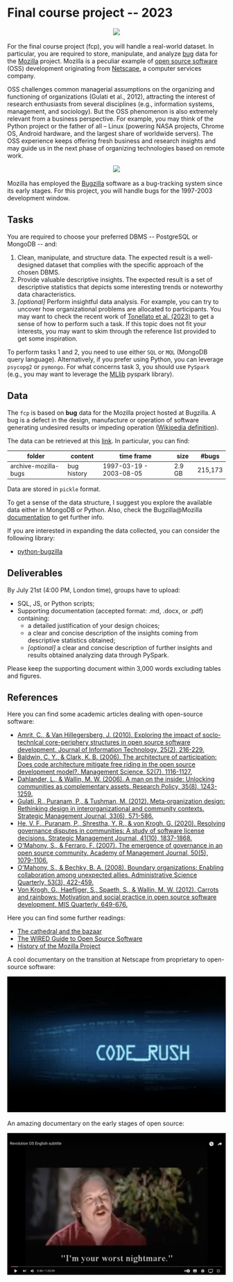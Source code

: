 # Final course project -- 2023

<p align="middle">
  <img src="https://www.mozilla.org/media/protocol/img/logos/mozilla/logo-word-hor.e20791bb4dd4.svg" width="250" />
</p>

For the final course project (fcp), you will handle a real-world dataset. In
particular, you are required to store, manipulate, and analyze
[bug](https://en.wikipedia.org/wiki/Bug_(engineering)) data for the
[Mozilla](https://www.mozilla.org/en-GB/) project.  Mozilla is a peculiar
example of [open source
software](https://en.wikipedia.org/wiki/Open-source_software) (OSS) development
originating from [Netscape](https://en.wikipedia.org/wiki/Netscape), a computer
services company.

OSS challenges common managerial assumptions on the organizing and functioning
of organizations (Gulati et al., 2012), attracting the interest of research
enthusiasts from several disciplines (e.g., information systems, management, and
sociology). But the OSS phenomenon is also extremely relevant from a business
perspective. For example, you may think of the Python project or the father of
all – Linux (powering NASA projects, Chrome OS, Android hardware, and the
largest share of worldwide servers). The OSS experience keeps offering fresh
business and research insights and may guide us in the next phase of
organizing technologies based on remote work.

<p align="middle">
  <img src="https://www.bugzilla.org/assets/img/banner.png" width="250" />
</p>

Mozilla has employed the
[Bugzilla](https://www.bugzilla.org/about/) software as a bug-tracking system
since its early stages. For this project, you will handle bugs for the 1997-2003
development window.

## Tasks

You are required to choose your preferred DBMS -- PostgreSQL or MongoDB -- and:

1. Clean, manipulate, and structure data. The expected result is a well-designed
   dataset that complies with the specific approach of the chosen DBMS.
2. Provide valuable descriptive insights. The expected result is a set of
   descriptive statistics that depicts some interesting trends or noteworthy
   data characteristics.
3. _[optional]_ Perform insightful data analysis. For example, you can
   try to uncover how organizational problems are allocated
   to participants. You may want to check the recent work of [Tonellato et al. (2023)](https://pubsonline.informs.org/doi/full/10.1287/orsc.2023.1674) 
   to get a sense of how to perform such a task. If this topic does not
   fit your interests, you may want to skim through the reference list
   provided to get some inspiration.

To perform tasks 1 and 2, you need to use either `SQL` or `MQL` (MongoDB query language).
Alternatively, if you prefer using Python, you can leverage `psycopg2` or `pymongo`.
For what concerns task 3, you should use `PySpark` (e.g., you may want to leverage the
[MLlib](https://spark.apache.org/docs/latest/api/python/reference/pyspark.ml.html) pyspark library).

## Data

The `fcp` is based on **bug** data for the Mozilla project hosted at Bugzilla. A
bug is a defect in the design, manufacture or operation of software generating
undesired results or impeding operation ([Wikipedia definition](https://en.wikipedia.org/wiki/Bug_(engineering))).

The data can be retrieved at this
[link](https://cityuni-my.sharepoint.com/:f:/g/personal/matteo_devigili_2_city_ac_uk/EgeVseU65ShDkWIJLgvncZMB9bFLGNBYXIx5wKmVob6Q2w?e=ocMiff).
In particular, you can find:

| folder               | content     | time frame              | size   | #bugs   |
| -------------------- | ----------- | ----------------------- | ------ | ------- |
| archive-mozilla-bugs | bug history | 1997-03-19 - 2003-08-05 | 2.9 GB | 215,173 |

Data are stored in `pickle` format.

To get a sense of the data structure, I suggest you explore the available data
either in MongoDB or Python. Also, check the Bugzilla@Mozilla
[documentation](https://bmo.readthedocs.io/en/latest/) to get further info.

If you are interested in expanding the data collected, you can consider the
following library:

- [python-bugzilla](https://github.com/python-bugzilla/python-bugzilla)

## Deliverables

By July 21st (4:00 PM, London time), groups have to upload:

- SQL, JS, or Python scripts;
- Supporting documentation (accepted format: .md, .docx, or .pdf) containing:
  - a detailed justification of your design choices;
  - a clear and concise description of the insights coming from descriptive
      statistics obtained;
  - _[optional]_ a clear and concise description of further insights and results obtained
      analyzing data through PySpark.

Please keep the supporting document within 3,000 words excluding tables and
figures.

## References

Here you can find some academic articles dealing with open-source software:

- [Amrit, C., & Van Hillegersberg, J. (2010). Exploring the impact of soclo-technlcal core-periphery structures in open source software development. Journal of Information Technology, 25(2), 216-229.](https://journals.sagepub.com/doi/pdf/10.1057/jit.2010.7)
- [Baldwin, C. Y., & Clark, K. B. (2006). The architecture of participation: Does code architecture mitigate free riding in the open source development model?. Management Science, 52(7), 1116-1127.](https://pubsonline.informs.org/doi/pdf/10.1287/mnsc.1060.0546)
- [Dahlander, L., & Wallin, M. W. (2006). A man on the inside: Unlocking communities as complementary assets. Research Policy, 35(8), 1243-1259.](https://www.sciencedirect.com/user/identity/landing?code=hreFr5zfHodonoFE0XSn1DUKWwk0UY4Gnyovz3NA&state=retryCounter%3D0%26csrfToken%3D6a2d8891-7717-417b-a042-43e057b847bc%26idpPolicy%3Durn%253Acom%253Aelsevier%253Aidp%253Apolicy%253Aproduct%253Ainst_assoc%26returnUrl%3D%252Fscience%252Farticle%252Fpii%252FS0048733306001387%26prompt%3Dnone%26cid%3Darp-04ef023c-0573-49cd-aab3-ec3bd486fbb5)
- [Gulati, R., Puranam, P., & Tushman, M. (2012). Meta‐organization design: Rethinking design in interorganizational and community contexts. Strategic Management Journal, 33(6), 571-586.](https://onlinelibrary.wiley.com/doi/pdf/10.1002/smj.1975?casa_token=GZEbOaeQ5okAAAAA:1Gi86pTax0ouNlXkyC4nVruDsbu4u2wKRUBgWgqVGmAF3-zRtbfLNkwPdPXrRGW_5kWNJpS_eruQhAA)
- [He, V. F., Puranam, P., Shrestha, Y. R., & von Krogh, G. (2020). Resolving governance disputes in communities: A study of software license decisions. Strategic Management Journal, 41(10), 1837-1868.](https://onlinelibrary.wiley.com/doi/pdf/10.1002/smj.3181)
- [O'Mahony, S., & Ferraro, F. (2007). The emergence of governance in an open source community. Academy of Management Journal, 50(5), 1079-1106.](https://www.jstor.org/stable/pdf/20159914.pdf)
- [O'Mahony, S., & Bechky, B. A. (2008). Boundary organizations: Enabling collaboration among unexpected allies. Administrative Science Quarterly, 53(3), 422-459.](https://journals.sagepub.com/doi/pdf/10.2189/asqu.53.3.422)
- [Von Krogh, G., Haefliger, S., Spaeth, S., & Wallin, M. W. (2012). Carrots and rainbows: Motivation and social practice in open source software development. MIS Quarterly, 649-676.](https://www.jstor.org/stable/pdf/41703471.pdf)

Here you can find some further readings:

- [The cathedral and the bazaar](https://firstmonday.org/ojs/index.php/fm/article/download/1472/1387?inline=1)
- [The WIRED Guide to Open Source Software](https://www.wired.com/story/wired-guide-open-source-software/)
- [History of the Mozilla Project](https://www.mozilla.org/en-GB/about/history/)


A cool documentary on the transition at Netscape from proprietary to open-source software:

[![](img/code_rush.png)](https://www.youtube.com/watch?v=4Q7FTjhvZ7Y)

An amazing documentary on the early stages of open source:

[![](img/revOS.png)](https://www.youtube.com/watch?v=GsHh2wfy_-4)